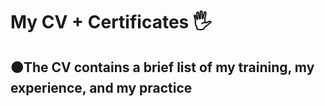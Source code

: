 <h1 align> My CV + Certificates 🖐</h1>
<h2>🟠The CV contains a brief list of my training, my experience, and my practice</h2>


